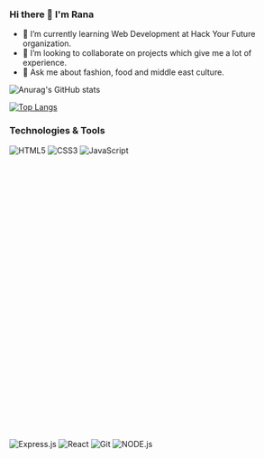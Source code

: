 ### Hi there 👋 I'm Rana

- 🌱 I’m currently learning Web Development at Hack Your Future organization.
- 👯 I’m looking to collaborate on projects which give me a lot of experience.
- 💬 Ask me about fashion, food and middle east culture.


<!--
**RanaAlkhoudari/RanaAlkhoudari** is a ✨ _special_ ✨ repository because its `README.md` (this file) appears on your GitHub profile.

Here are some ideas to get you started:

- 🔭 I’m currently working on ...
- 🌱 I’m currently learning Web Development at Hack Your Future.
- 👯 I’m looking to collaborate on projects which give me a lot of experience.
- 🤔 I’m looking for help with ...
- 💬 Ask me about fashion, food and middle east culture.
- 📫 How to reach me: ...
- 😄 Pronouns: ...
- ⚡ Fun fact: ...
- [![Anurag's GitHub stats](https://github-readme-stats.vercel.app/api?username=RanaAlkhoudari&show_icons=true&theme=radical&layout=compact&repo=github-readme-stats)](https://github.com/anuraghazra/github-readme-stats)
-->



![Anurag's GitHub stats](https://github-readme-stats.vercel.app/api?username=RanaAlkhoudari&show_icons=true&theme=radical)



[![Top Langs](https://github-readme-stats.vercel.app/api/top-langs/?username=RanaAlkhoudari)](https://github.com/anuraghazra/github-readme-stats)


### Technologies & Tools

<img alt="HTML5" src="https://img.shields.io/badge/html5%20-%23E34F26.svg?&style=for-the-badge&logo=html5&logoColor=white"/> <img alt="CSS3" src="https://img.shields.io/badge/css3%20-%231572B6.svg?&style=for-the-badge&logo=css3&logoColor=white"/> <img alt="JavaScript" src="https://img.shields.io/badge/javascript%20-%23323330.svg?&style=for-the-badge&logo=javascript&logoColor=%23F7DF1E"/> <svg role="img" viewBox="0 0 24 24" xmlns="http://www.w3.org/2000/svg"><img alt="Express.js" src="https://img.shields.io/badge/express.js%20-%23404d59.svg?&style=for-the-badge"/> <img alt="React" src="https://img.shields.io/badge/react%20-%2320232a.svg?&style=for-the-badge&logo=react&logoColor=%2361DAFB"/> <img alt="Git" src="https://img.shields.io/badge/git%20-%23F05033.svg?&style=for-the-badge&logo=git&logoColor=white"/> <img alt="NODE.js" src="https://img.shields.io/badge/-NodeJs-339933?logo=react&logoColor=white&logoWidth=30" />









